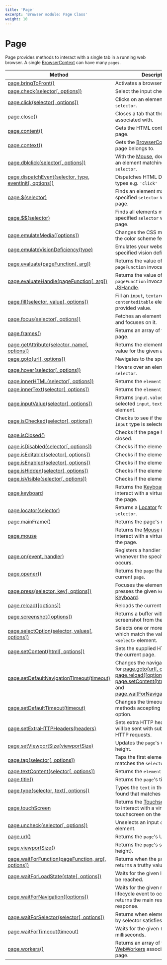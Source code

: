 ```yaml
---
title: 'Page'
excerpt: 'Browser module: Page Class'
weight: 10
---
```


# Page

Page provides methods to interact with a single tab in a running web browser. A single [BrowserContext](https://grafana.com/docs/k6/<K6_VERSION>/javascript-api/k6-experimental/browser/browsercontext) can have many `pages`.

| Method                                                                                                                                                              | Description                                                                                                                                                                                                                                                                                                                                                                                                                                                                                                                                                                |
| ------------------------------------------------------------------------------------------------------------------------------------------------------------------- | -------------------------------------------------------------------------------------------------------------------------------------------------------------------------------------------------------------------------------------------------------------------------------------------------------------------------------------------------------------------------------------------------------------------------------------------------------------------------------------------------------------------------------------------------------------------------- |
| [page.bringToFront()](https://grafana.com/docs/k6/<K6_VERSION>/javascript-api/k6-experimental/browser/page/bringtofront)                                            | Activates a browser tab.                                                                                                                                                                                                                                                                                                                                                                                                                                                                                                                                                   |
| [page.check(selector[, options])](https://grafana.com/docs/k6/<K6_VERSION>/javascript-api/k6-experimental/browser/page/check/)                                      | Select the input checkbox.                                                                                                                                                                                                                                                                                                                                                                                                                                                                                                                                                 |
| [page.click(selector[, options])](https://grafana.com/docs/k6/<K6_VERSION>/javascript-api/k6-experimental/browser/page/click/)                                      | Clicks on an element matching a `selector`.                                                                                                                                                                                                                                                                                                                                                                                                                                                                                                                                |
| [page.close()](https://grafana.com/docs/k6/<K6_VERSION>/javascript-api/k6-experimental/browser/page/close)                                                          | Closes a tab that the `page` is associated with.                                                                                                                                                                                                                                                                                                                                                                                                                                                                                                                           |
| [page.content()](https://grafana.com/docs/k6/<K6_VERSION>/javascript-api/k6-experimental/browser/page/content)                                                      | Gets the HTML contents of the page.                                                                                                                                                                                                                                                                                                                                                                                                                                                                                                                                        |
| [page.context()](https://grafana.com/docs/k6/<K6_VERSION>/javascript-api/k6-experimental/browser/page/context)                                                      | Gets the [BrowserContext](https://grafana.com/docs/k6/<K6_VERSION>/javascript-api/k6-experimental/browser/browsercontext) that the page belongs to.                                                                                                                                                                                                                                                                                                                                                                                                                        |
| [page.dblclick(selector[, options])](https://grafana.com/docs/k6/<K6_VERSION>/javascript-api/k6-experimental/browser/page/dblclick/)                                | With the [Mouse](https://grafana.com/docs/k6/<K6_VERSION>/javascript-api/k6-experimental/browser/mouse), double click on an element matching the provided `selector`.                                                                                                                                                                                                                                                                                                                                                                                                      |
| [page.dispatchEvent(selector, type, eventInit[, options])](https://grafana.com/docs/k6/<K6_VERSION>/javascript-api/k6-experimental/browser/page/dispatchevent/)     | Dispatches HTML DOM event types e.g. `'click'`                                                                                                                                                                                                                                                                                                                                                                                                                                                                                                                             |
| [page.$(selector)](https://grafana.com/docs/k6/<K6_VERSION>/javascript-api/k6-experimental/browser/page/page-dollar)                                                | Finds an element matching the specified `selector` within the page.                                                                                                                                                                                                                                                                                                                                                                                                                                                                                                        |
| [page.$$(selector)](https://grafana.com/docs/k6/<K6_VERSION>/javascript-api/k6-experimental/browser/page/page-doubledollar)                                         | Finds all elements matching the specified `selector` within the page.                                                                                                                                                                                                                                                                                                                                                                                                                                                                                                      |
| [page.emulateMedia([options])](https://grafana.com/docs/k6/<K6_VERSION>/javascript-api/k6-experimental/browser/page/emulatemedia/)                                  | Changes the CSS media type and the color scheme feature.                                                                                                                                                                                                                                                                                                                                                                                                                                                                                                                   |
| [page.emulateVisionDeficiency(type)](https://grafana.com/docs/k6/<K6_VERSION>/javascript-api/k6-experimental/browser/page/emulatevisiondeficiency)                  | Emulates your website with the specified vision deficiency `type`.                                                                                                                                                                                                                                                                                                                                                                                                                                                                                                         |
| [page.evaluate(pageFunction[, arg])](https://grafana.com/docs/k6/<K6_VERSION>/javascript-api/k6-experimental/browser/page/evaluate/)                                | Returns the value of the `pageFunction` invocation.                                                                                                                                                                                                                                                                                                                                                                                                                                                                                                                        |
| [page.evaluateHandle(pageFunction[, arg])](https://grafana.com/docs/k6/<K6_VERSION>/javascript-api/k6-experimental/browser/page/evaluatehandle/)                    | Returns the value of the `pageFunction` invocation as a [JSHandle](https://grafana.com/docs/k6/<K6_VERSION>/javascript-api/k6-experimental/browser/jshandle).                                                                                                                                                                                                                                                                                                                                                                                                              |
| [page.fill(selector, value[, options])](https://grafana.com/docs/k6/<K6_VERSION>/javascript-api/k6-experimental/browser/page/fill/)                                 | Fill an `input`, `textarea` or `contenteditable` element with the provided value.                                                                                                                                                                                                                                                                                                                                                                                                                                                                                          |
| [page.focus(selector[, options])](https://grafana.com/docs/k6/<K6_VERSION>/javascript-api/k6-experimental/browser/page/focus/)                                      | Fetches an element with `selector` and focuses on it.                                                                                                                                                                                                                                                                                                                                                                                                                                                                                                                      |
| [page.frames()](https://grafana.com/docs/k6/<K6_VERSION>/javascript-api/k6-experimental/browser/page/frames)                                                        | Returns an array of frames on the page.                                                                                                                                                                                                                                                                                                                                                                                                                                                                                                                                    |
| [page.getAttribute(selector, name[, options])](https://grafana.com/docs/k6/<K6_VERSION>/javascript-api/k6-experimental/browser/page/getattribute/)                  | Returns the element attribute value for the given attribute name.                                                                                                                                                                                                                                                                                                                                                                                                                                                                                                          |
| [page.goto(url[, options])](https://grafana.com/docs/k6/<K6_VERSION>/javascript-api/k6-experimental/browser/page/goto/)                                             | Navigates to the specified `url`.                                                                                                                                                                                                                                                                                                                                                                                                                                                                                                                                          |
| [page.hover(selector[, options])](https://grafana.com/docs/k6/<K6_VERSION>/javascript-api/k6-experimental/browser/page/hover/)                                      | Hovers over an element matching `selector`.                                                                                                                                                                                                                                                                                                                                                                                                                                                                                                                                |
| [page.innerHTML(selector[, options])](https://grafana.com/docs/k6/<K6_VERSION>/javascript-api/k6-experimental/browser/page/innerhtml/)                              | Returns the `element.innerHTML`.                                                                                                                                                                                                                                                                                                                                                                                                                                                                                                                                           |
| [page.innerText(selector[, options])](https://grafana.com/docs/k6/<K6_VERSION>/javascript-api/k6-experimental/browser/page/innertext/)                              | Returns the `element.innerText`.                                                                                                                                                                                                                                                                                                                                                                                                                                                                                                                                           |
| [page.inputValue(selector[, options])](https://grafana.com/docs/k6/<K6_VERSION>/javascript-api/k6-experimental/browser/page/inputvalue/)                            | Returns `input.value` for the selected `input`, `textarea` or `select` element.                                                                                                                                                                                                                                                                                                                                                                                                                                                                                            |
| [page.isChecked(selector[, options])](https://grafana.com/docs/k6/<K6_VERSION>/javascript-api/k6-experimental/browser/page/ischecked/)                              | Checks to see if the `checkbox` `input` type is selected or not.                                                                                                                                                                                                                                                                                                                                                                                                                                                                                                           |
| [page.isClosed()](https://grafana.com/docs/k6/<K6_VERSION>/javascript-api/k6-experimental/browser/page/isclosed) <BWIPT id="878"/>                                  | Checks if the page has been closed.                                                                                                                                                                                                                                                                                                                                                                                                                                                                                                                                        |
| [page.isDisabled(selector[, options])](https://grafana.com/docs/k6/<K6_VERSION>/javascript-api/k6-experimental/browser/page/isdisabled/)                            | Checks if the element is `disabled`.                                                                                                                                                                                                                                                                                                                                                                                                                                                                                                                                       |
| [page.isEditable(selector[, options])](https://grafana.com/docs/k6/<K6_VERSION>/javascript-api/k6-experimental/browser/page/iseditable/)                            | Checks if the element is `editable`.                                                                                                                                                                                                                                                                                                                                                                                                                                                                                                                                       |
| [page.isEnabled(selector[, options])](https://grafana.com/docs/k6/<K6_VERSION>/javascript-api/k6-experimental/browser/page/isenabled/)                              | Checks if the element is `enabled`.                                                                                                                                                                                                                                                                                                                                                                                                                                                                                                                                        |
| [page.isHidden(selector[, options])](https://grafana.com/docs/k6/<K6_VERSION>/javascript-api/k6-experimental/browser/page/ishidden/)                                | Checks if the element is `hidden`.                                                                                                                                                                                                                                                                                                                                                                                                                                                                                                                                         |
| [page.isVisible(selector[, options])](https://grafana.com/docs/k6/<K6_VERSION>/javascript-api/k6-experimental/browser/page/isvisible/)                              | Checks if the element is `visible`.                                                                                                                                                                                                                                                                                                                                                                                                                                                                                                                                        |
| [page.keyboard](https://grafana.com/docs/k6/<K6_VERSION>/javascript-api/k6-experimental/browser/page/keyboard)                                                      | Returns the [Keyboard](https://grafana.com/docs/k6/<K6_VERSION>/javascript-api/k6-experimental/browser/keyboard) instance to interact with a virtual keyboard on the page.                                                                                                                                                                                                                                                                                                                                                                                                 |
| [page.locator(selector)](https://grafana.com/docs/k6/<K6_VERSION>/javascript-api/k6-experimental/browser/page/locator)                                              | Returns a [Locator](https://grafana.com/docs/k6/<K6_VERSION>/javascript-api/k6-experimental/browser/locator) for the given `selector`.                                                                                                                                                                                                                                                                                                                                                                                                                                     |
| [page.mainFrame()](https://grafana.com/docs/k6/<K6_VERSION>/javascript-api/k6-experimental/browser/page/mainframe)                                                  | Returns the page's main [Frame](https://grafana.com/docs/k6/<K6_VERSION>/javascript-api/k6-experimental/browser/frame).                                                                                                                                                                                                                                                                                                                                                                                                                                                    |
| [page.mouse](https://grafana.com/docs/k6/<K6_VERSION>/javascript-api/k6-experimental/browser/page/mouse)                                                            | Returns the [Mouse](https://grafana.com/docs/k6/<K6_VERSION>/javascript-api/k6-experimental/browser/mouse) instance to interact with a virtual mouse on the page.                                                                                                                                                                                                                                                                                                                                                                                                          |
| [page.on(event, handler)](https://grafana.com/docs/k6/<K6_VERSION>/javascript-api/k6-experimental/browser/page/on)                                                  | Registers a handler to be called whenever the specified event occurs.                                                                                                                                                                                                                                                                                                                                                                                                                                                                                                      |
| [page.opener()](https://grafana.com/docs/k6/<K6_VERSION>/javascript-api/k6-experimental/browser/page/opener)                                                        | Returns the `page` that opened the current `page`.                                                                                                                                                                                                                                                                                                                                                                                                                                                                                                                         |
| [page.press(selector, key[, options])](https://grafana.com/docs/k6/<K6_VERSION>/javascript-api/k6-experimental/browser/page/press/)                                 | Focuses the element, and then presses the given `key` on the [Keyboard](https://grafana.com/docs/k6/<K6_VERSION>/javascript-api/k6-experimental/browser/keyboard).                                                                                                                                                                                                                                                                                                                                                                                                         |
| [page.reload([options])](https://grafana.com/docs/k6/<K6_VERSION>/javascript-api/k6-experimental/browser/page/reload/)                                              | Reloads the current page.                                                                                                                                                                                                                                                                                                                                                                                                                                                                                                                                                  |
| [page.screenshot([options])](https://grafana.com/docs/k6/<K6_VERSION>/javascript-api/k6-experimental/browser/page/screenshot/)                                      | Returns a buffer with the captured screenshot from the web browser.                                                                                                                                                                                                                                                                                                                                                                                                                                                                                                        |
| [page.selectOption(selector, values[, options])](https://grafana.com/docs/k6/<K6_VERSION>/javascript-api/k6-experimental/browser/page/selectoption/)                | Selects one or more options which match the values from a `<select>` element.                                                                                                                                                                                                                                                                                                                                                                                                                                                                                              |
| [page.setContent(html[, options])](https://grafana.com/docs/k6/<K6_VERSION>/javascript-api/k6-experimental/browser/page/setcontent/)                                | Sets the supplied HTML string to the current page.                                                                                                                                                                                                                                                                                                                                                                                                                                                                                                                         |
| [page.setDefaultNavigationTimeout(timeout)](https://grafana.com/docs/k6/<K6_VERSION>/javascript-api/k6-experimental/browser/page/setdefaultnavigationtimeout)       | Changes the navigation timeout for [page.goto(url[, options])](https://grafana.com/docs/k6/<K6_VERSION>/javascript-api/k6-experimental/browser/page/goto/), [page.reload([options])](https://grafana.com/docs/k6/<K6_VERSION>/javascript-api/k6-experimental/browser/page/reload/), [page.setContent(html[, options])](https://grafana.com/docs/k6/<K6_VERSION>/javascript-api/k6-experimental/browser/page/setcontent/), and [page.waitForNavigation([options])](https://grafana.com/docs/k6/<K6_VERSION>/javascript-api/k6-experimental/browser/page/waitfornavigation/) |
| [page.setDefaultTimeout(timeout)](https://grafana.com/docs/k6/<K6_VERSION>/javascript-api/k6-experimental/browser/page/setdefaulttimeout)                           | Changes the timeout for all the methods accepting a `timeout` option.                                                                                                                                                                                                                                                                                                                                                                                                                                                                                                      |
| [page.setExtraHTTPHeaders(headers)](https://grafana.com/docs/k6/<K6_VERSION>/javascript-api/k6-experimental/browser/page/setextrahttpheaders)                       | Sets extra HTTP headers which will be sent with subsequent HTTP requests.                                                                                                                                                                                                                                                                                                                                                                                                                                                                                                  |
| [page.setViewportSize(viewportSize)](https://grafana.com/docs/k6/<K6_VERSION>/javascript-api/k6-experimental/browser/page/setviewportsize)                          | Updates the `page`'s width and height.                                                                                                                                                                                                                                                                                                                                                                                                                                                                                                                                     |
| [page.tap(selector[, options])](https://grafana.com/docs/k6/<K6_VERSION>/javascript-api/k6-experimental/browser/page/tap/)                                          | Taps the first element that matches the `selector`.                                                                                                                                                                                                                                                                                                                                                                                                                                                                                                                        |
| [page.textContent(selector[, options])](https://grafana.com/docs/k6/<K6_VERSION>/javascript-api/k6-experimental/browser/page/textcontent/)                          | Returns the `element.textContent`.                                                                                                                                                                                                                                                                                                                                                                                                                                                                                                                                         |
| [page.title()](https://grafana.com/docs/k6/<K6_VERSION>/javascript-api/k6-experimental/browser/page/title)                                                          | Returns the `page`'s title.                                                                                                                                                                                                                                                                                                                                                                                                                                                                                                                                                |
| [page.type(selector, text[, options])](https://grafana.com/docs/k6/<K6_VERSION>/javascript-api/k6-experimental/browser/page/type/)                                  | Types the `text` in the first element found that matches the `selector`.                                                                                                                                                                                                                                                                                                                                                                                                                                                                                                   |
| [page.touchScreen](https://grafana.com/docs/k6/<K6_VERSION>/javascript-api/k6-experimental/browser/page/touchscreen)                                                | Returns the [Touchscreen](https://grafana.com/docs/k6/<K6_VERSION>/javascript-api/k6-experimental/browser/touchscreen) instance to interact with a virtual touchscreen on the page.                                                                                                                                                                                                                                                                                                                                                                                        |
| [page.uncheck(selector[, options])](https://grafana.com/docs/k6/<K6_VERSION>/javascript-api/k6-experimental/browser/page/uncheck/)                                  | Unselects an input `checkbox` element.                                                                                                                                                                                                                                                                                                                                                                                                                                                                                                                                     |
| [page.url()](https://grafana.com/docs/k6/<K6_VERSION>/javascript-api/k6-experimental/browser/page/url)                                                              | Returns the `page`'s URL.                                                                                                                                                                                                                                                                                                                                                                                                                                                                                                                                                  |
| [page.viewportSize()](https://grafana.com/docs/k6/<K6_VERSION>/javascript-api/k6-experimental/browser/page/viewportsize)                                            | Returns the `page`'s size (width and height).                                                                                                                                                                                                                                                                                                                                                                                                                                                                                                                              |
| [page.waitForFunction(pageFunction, arg[, options])](https://grafana.com/docs/k6/<K6_VERSION>/javascript-api/k6-experimental/browser/page/waitforfunction/)         | Returns when the `pageFunction` returns a truthy value.                                                                                                                                                                                                                                                                                                                                                                                                                                                                                                                    |
| [page.waitForLoadState(state[, options])](https://grafana.com/docs/k6/<K6_VERSION>/javascript-api/k6-experimental/browser/page/waitforloadstate/) <BWIPT id="880"/> | Waits for the given load `state` to be reached.                                                                                                                                                                                                                                                                                                                                                                                                                                                                                                                            |
| [page.waitForNavigation([options])](https://grafana.com/docs/k6/<K6_VERSION>/javascript-api/k6-experimental/browser/page/waitfornavigation/)                        | Waits for the given navigation lifecycle event to occur and returns the main resource response.                                                                                                                                                                                                                                                                                                                                                                                                                                                                            |
| [page.waitForSelector(selector[, options])](https://grafana.com/docs/k6/<K6_VERSION>/javascript-api/k6-experimental/browser/page/waitforselector/)                  | Returns when element specified by selector satisfies `state` option.                                                                                                                                                                                                                                                                                                                                                                                                                                                                                                       |
| [page.waitForTimeout(timeout)](https://grafana.com/docs/k6/<K6_VERSION>/javascript-api/k6-experimental/browser/page/waitfortimeout)                                 | Waits for the given `timeout` in milliseconds.                                                                                                                                                                                                                                                                                                                                                                                                                                                                                                                             |
| [page.workers()](https://grafana.com/docs/k6/<K6_VERSION>/javascript-api/k6-experimental/browser/page/workers)                                                      | Returns an array of the dedicated [WebWorkers](https://grafana.com/docs/k6/<K6_VERSION>/javascript-api/k6-experimental/browser/worker) associated with the page.                                                                                                                                                                                                                                                                                                                                                                                                           |
